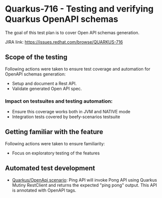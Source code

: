 # Quarkus-716 - Testing and verifying Quarkus OpenAPI schemas

The goal of this test plan is to cover Open API schemas generation.

JIRA link: https://issues.redhat.com/browse/QUARKUS-716 


## Scope of the testing
Following actions were taken to ensure test coverage and automation for OpenAPI schemas generation:
 - Setup and document a Rest API.
 - Validate generated Open API spec.

### Impact on testsuites and testing automation:
 - Ensure this coverage works both in JVM and NATIVE mode
 - Integration tests covered by beefy-scenarios testsuite 

## Getting familiar with the feature
Following actions were taken to ensure familiarity:
 - Focus on exploratory testing of the features

## Automated test development

- [Quarkus/OpenApi scenario](https://github.com/quarkus-qe/beefy-scenarios/tree/main/013-quarkus-oidc-restclient): Ping API will invoke Pong API using Quarkus Mutiny RestClient and returns the expected "ping pong" output. This API is annotated with OpenAPI tags. 
